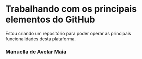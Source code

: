 # Trabalhando com os principais elementos do GitHub

Estou criando um repositório para poder operar as principais funcionalidades desta plataforma.

### Manuella de Avelar Maia
